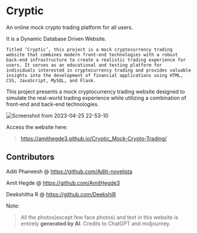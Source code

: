 
# Cryptic

An online mock crypto trading platform for all users.

It is a Dynamic Database Driven Website.

    Titled ‘Cryptic’, this project is a mock cryptocurrency trading website that combines modern front-end technologies with a robust back-end infrastructure to create a realistic trading experience for users. It serves as an educational and testing platform for individuals interested in cryptocurrency trading and provides valuable insights into the development of financial applications using HTML, CSS, JavaScript, MySQL, and Flask.

This project presents a mock cryptocurrency trading website designed to simulate the real-world trading experience while utilizing a combination of front-end and back-end technologies.


![Screenshot from 2023-04-25 22-53-10](https://user-images.githubusercontent.com/118654485/234355202-83801d5b-2d1e-428c-9515-ebdce2a91b39.png)

Access the website here:

> https://amithegde3.github.io/Cryptic_Mock-Crypto-Trading/

## Contributors

Aditi Phaneesh @ https://github.com/Aditi-novelista

Amit Hegde @ https://github.com/AmitHegde3

Deekshitha R @ https://github.com/DeekshiR

Note:

> All the photos(except few face photos) and text in this website is entirely **generated by AI**. Credits to ChatGPT and midjourney.

